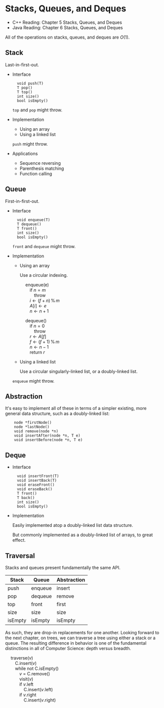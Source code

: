 # Stacks, Queues, and Deques

- C++ Reading: Chapter 5 Stacks, Queues, and Deques
- Java Reading: Chapter 6 Stacks, Queues, and Deques

All of the operations on stacks, queues, and deques are $O(1)$. 

## Stack

Last-in-first-out.

- Interface

		void push(T)
		T pop()
		T top()
		int size()
		bool isEmpty()

	`top` and `pop` might throw.

- Implementation

	- Using an array
	- Using a linked list

	`push` might throw.

- Applications

	- Sequence reversing
	- Parenthesis matching
	- Function calling

## Queue

First-in-first-out.

- Interface

		void enqueue(T)
		T dequeue()
		T front()
		int size()
		bool isEmpty()

	`front` and `dequeue` might throw.

- Implementation

	- Using an array

		Use a circular indexing.

		&emsp; enqueue(e)  
		&emsp;&emsp; if $n = m$  
		&emsp;&emsp;&emsp; 	throw  
		&emsp;&emsp; $i\gets (f + n)\,\%\,m$  
		&emsp;&emsp; $A[i]\gets e$  
		&emsp;&emsp; $n\gets n + 1$

		&emsp; dequeue()  
		&emsp;&emsp; if $n = 0$  
		&emsp;&emsp;&emsp; throw  
		&emsp;&emsp; $r\gets A[f]$  
		&emsp;&emsp; $f\gets (f + 1)\,\%\,m$  
		&emsp;&emsp; $n\gets n - 1$  
		&emsp;&emsp; return $r$

	- Using a linked list

		Use a circular singularly-linked list, or a doubly-linked list.

	`enqueue` might throw.

## Abstraction

It's easy to implement all of these in terms of a simpler existing, more general data structure, such as a doubly-linked list:

		node *firstNode()
		node *lastNode()
		void remove(node *n)
		void insertAfter(node *n, T e)
		void insertBefore(node *n, T e)

## Deque

- Interface

		void insertFront(T)
		void insertBack(T)
		void eraseFront()
		void eraseBack()
		T front()
		T back()
		int size()
		bool isEmpty()

- Implementation

	Easily implemented atop a doubly-linked list data structure.

	But commonly implemented as a doubly-linked list of arrays, to great effect.

## Traversal

Stacks and queues present fundamentally the same API.

| Stack   | Queue   | Abstraction |
|---------|---------|-------------|
| push    | enqueue | insert      |
| pop     | dequeue | remove      |
| top     | front   | first       |
| size    | size    | size        |
| isEmpty | isEmpty | isEmpty     |

As such, they are drop-in replacements for one another. Looking forward to the next chapter, on trees, we can traverse a tree using either a stack or a queue. The resulting difference in behavior is one of the fundamental distinctions in all of Computer Science: depth versus breadth.

&emsp; traverse($v$)  
&emsp;&emsp; C.insert($v$)  
&emsp;&emsp; while not C.isEmpty()  
&emsp;&emsp;&emsp; $v$ = C.remove()  
&emsp;&emsp;&emsp; visit($v$)  
&emsp;&emsp;&emsp; if $v$.left  
&emsp;&emsp;&emsp;&emsp; C.insert($v$.left)  
&emsp;&emsp;&emsp; if $v$.right  
&emsp;&emsp;&emsp;&emsp; C.insert($v$.right)  


